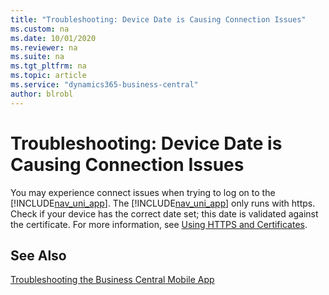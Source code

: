 ```yaml
---
title: "Troubleshooting: Device Date is Causing Connection Issues"
ms.custom: na
ms.date: 10/01/2020
ms.reviewer: na
ms.suite: na
ms.tgt_pltfrm: na
ms.topic: article
ms.service: "dynamics365-business-central"
author: blrobl
---
```

# Troubleshooting: Device Date is Causing Connection Issues
You may experience connect issues when trying to log on to the [!INCLUDE[nav_uni_app](includes/nav_uni_app_md.md)]. The [!INCLUDE[nav_uni_app](includes/nav_uni_app_md.md)] only runs with https. Check if your device has the correct date set; this date is validated against the certificate. For more information, see [Using HTTPS and Certificates](devenv-Using-HTTPS-and-Certificates-mobile-app.md).  
  
## See Also  
 [Troubleshooting the Business Central Mobile App](devenv-Troubleshooting-the-Mobile-App.md)